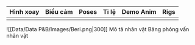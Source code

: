 | **Hình xoay** | **Biểu cảm** | **Poses** | **Tỉ lệ** | **Demo Anim** | **Rigs** |
| ------------- | ------------ | --------- | --------- | ------------- | -------- |
|               |              |           |           |               |          |

![[Data/Data P&B/Images/Beri.png|300]]
Mô tả nhân vật
Bảng phỏng vấn nhân vật
